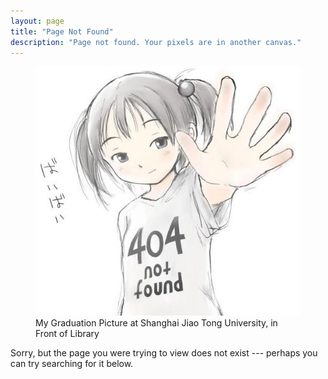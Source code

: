 ```yaml
---
layout: page
title: "Page Not Found"
description: "Page not found. Your pixels are in another canvas."
---  
```

<figure>
	<a href="/images/404.jpg"><img src="/images/404.jpg" alt=""></a>
	<figcaption>My Graduation Picture at Shanghai Jiao Tong University, in Front of Library</figcaption>
</figure>
Sorry, but the page you were trying to view does not exist --- perhaps you can try searching for it below.

<script type="text/javascript">
  var GOOG_FIXURL_LANG = 'en';
  var GOOG_FIXURL_SITE = '{{ site.url }}'
</script>
<script type="text/javascript"
  src="http://linkhelp.clients.google.com/tbproxy/lh/wm/fixurl.js">
</script>